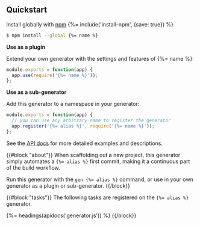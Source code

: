 ## Quickstart

Install globally with [npm](https://www.npmjs.com/)
{%= include('install-npm', {save: true}) %}

```sh
$ npm install --global {%= name %}
```

**Use as a plugin**

Extend your own generator with the settings and features of {%= name %}:

```js
module.exports = function(app) {
  app.use(require('{%= name %}'));
};
```

**Use as a sub-generator**

Add this generator to a namespace in your generator:

```js
module.exports = function(app) {
  // you can use any arbitrary name to register the generator
  app.register('{%= alias %}', require('{%= name %}'));
};
```

See the [API docs](#api) for more detailed examples and descriptions.

{{#block "about"}}
When scaffolding out a new project, this generator simply automates a `{%= alias %}` first commit, making it a continuous part of the build workflow. 

Run this generator with the `gen {%= alias %}` command, or use in your own generator as a plugin or sub-generator.
{{/block}}

{{#block "tasks"}}
The following tasks are registered on the `{%= alias %}` generator.

{%= headings(apidocs('generator.js')) %}
{{/block}}
